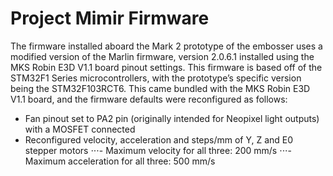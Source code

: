 # **Project Mimir Firmware**

The firmware installed aboard the Mark 2 prototype of the embosser uses a modified version of the Marlin firmware, version 2.0.6.1 installed using the MKS Robin E3D V1.1 board pinout settings. This firmware is based off of the STM32F1 Series microcontrollers, with the prototype’s specific version being the STM32F103RCT6. This came bundled with the MKS Robin E3D V1.1 board, and the firmware defaults were reconfigured as follows:
- Fan pinout set to PA2 pin (originally intended for Neopixel light outputs) with a MOSFET connected
- Reconfigured velocity, acceleration and steps/mm of Y, Z and E0 stepper motors
⋅⋅⋅- Maximum velocity for all three: 200 mm/s
⋅⋅⋅- Maximum acceleration for all three: 500 mm/s
